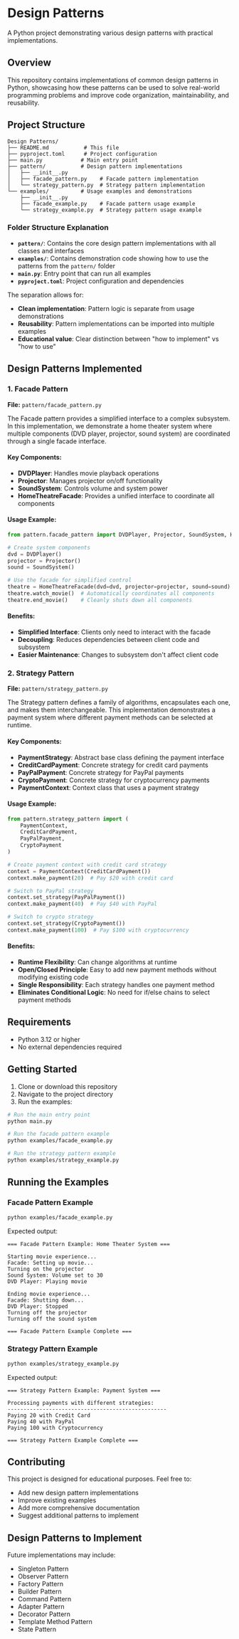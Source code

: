 # Design Patterns

A Python project demonstrating various design patterns with practical implementations.

## Overview

This repository contains implementations of common design patterns in Python, showcasing how these patterns can be used to solve real-world programming problems and improve code organization, maintainability, and reusability.

## Project Structure

```
Design Patterns/
├── README.md           # This file
├── pyproject.toml      # Project configuration
├── main.py            # Main entry point
├── pattern/           # Design pattern implementations
│   ├── __init__.py
│   ├── facade_pattern.py    # Facade pattern implementation
│   └── strategy_pattern.py  # Strategy pattern implementation
└── examples/          # Usage examples and demonstrations
    ├── __init__.py
    ├── facade_example.py    # Facade pattern usage example
    └── strategy_example.py  # Strategy pattern usage example
```

### Folder Structure Explanation

- **`pattern/`**: Contains the core design pattern implementations with all classes and interfaces
- **`examples/`**: Contains demonstration code showing how to use the patterns from the `pattern/` folder
- **`main.py`**: Entry point that can run all examples
- **`pyproject.toml`**: Project configuration and dependencies

The separation allows for:
- **Clean implementation**: Pattern logic is separate from usage demonstrations
- **Reusability**: Pattern implementations can be imported into multiple examples
- **Educational value**: Clear distinction between "how to implement" vs "how to use"

## Design Patterns Implemented

### 1. Facade Pattern

**File:** `pattern/facade_pattern.py`

The Facade pattern provides a simplified interface to a complex subsystem. In this implementation, we demonstrate a home theater system where multiple components (DVD player, projector, sound system) are coordinated through a single facade interface.

#### Key Components:
- **DVDPlayer**: Handles movie playback operations
- **Projector**: Manages projector on/off functionality  
- **SoundSystem**: Controls volume and system power
- **HomeTheatreFacade**: Provides a unified interface to coordinate all components

#### Usage Example:
```python
from pattern.facade_pattern import DVDPlayer, Projector, SoundSystem, HomeTheatreFacade

# Create system components
dvd = DVDPlayer()
projector = Projector()
sound = SoundSystem()

# Use the facade for simplified control
theatre = HomeTheatreFacade(dvd=dvd, projector=projector, sound=sound)
theatre.watch_movie()  # Automatically coordinates all components
theatre.end_movie()    # Cleanly shuts down all components
```

#### Benefits:
- **Simplified Interface**: Clients only need to interact with the facade
- **Decoupling**: Reduces dependencies between client code and subsystem
- **Easier Maintenance**: Changes to subsystem don't affect client code

### 2. Strategy Pattern

**File:** `pattern/strategy_pattern.py`

The Strategy pattern defines a family of algorithms, encapsulates each one, and makes them interchangeable. This implementation demonstrates a payment system where different payment methods can be selected at runtime.

#### Key Components:
- **PaymentStrategy**: Abstract base class defining the payment interface
- **CreditCardPayment**: Concrete strategy for credit card payments
- **PayPalPayment**: Concrete strategy for PayPal payments
- **CryptoPayment**: Concrete strategy for cryptocurrency payments
- **PaymentContext**: Context class that uses a payment strategy

#### Usage Example:
```python
from pattern.strategy_pattern import (
    PaymentContext, 
    CreditCardPayment, 
    PayPalPayment, 
    CryptoPayment
)

# Create payment context with credit card strategy
context = PaymentContext(CreditCardPayment())
context.make_payment(20)  # Pay $20 with credit card

# Switch to PayPal strategy
context.set_strategy(PayPalPayment())
context.make_payment(40)  # Pay $40 with PayPal

# Switch to crypto strategy
context.set_strategy(CryptoPayment())
context.make_payment(100)  # Pay $100 with cryptocurrency
```

#### Benefits:
- **Runtime Flexibility**: Can change algorithms at runtime
- **Open/Closed Principle**: Easy to add new payment methods without modifying existing code
- **Single Responsibility**: Each strategy handles one payment method
- **Eliminates Conditional Logic**: No need for if/else chains to select payment methods

## Requirements

- Python 3.12 or higher
- No external dependencies required

## Getting Started

1. Clone or download this repository
2. Navigate to the project directory
3. Run the examples:

```bash
# Run the main entry point
python main.py

# Run the facade pattern example
python examples/facade_example.py

# Run the strategy pattern example
python examples/strategy_example.py
```

## Running the Examples

### Facade Pattern Example
```bash
python examples/facade_example.py
```

Expected output:
```
=== Facade Pattern Example: Home Theater System ===

Starting movie experience...
Facade: Setting up movie...
Turning on the projector
Sound System: Volume set to 30
DVD Player: Playing movie

Ending movie experience...
Facade: Shutting down...
DVD Player: Stopped
Turning off the projector
Turning off the sound system

=== Facade Pattern Example Complete ===
```

### Strategy Pattern Example
```bash
python examples/strategy_example.py
```

Expected output:
```
=== Strategy Pattern Example: Payment System ===

Processing payments with different strategies:
--------------------------------------------------
Paying 20 with Credit Card
Paying 40 with PayPal
Paying 100 with Cryptocurrency

=== Strategy Pattern Example Complete ===
```

## Contributing

This project is designed for educational purposes. Feel free to:
- Add new design pattern implementations
- Improve existing examples
- Add more comprehensive documentation
- Suggest additional patterns to implement

## Design Patterns to Implement

Future implementations may include:
- Singleton Pattern
- Observer Pattern
- Factory Pattern
- Builder Pattern
- Command Pattern
- Adapter Pattern
- Decorator Pattern
- Template Method Pattern
- State Pattern
